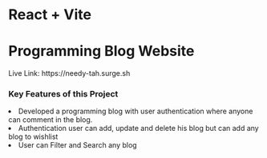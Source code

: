 # React + Vite

<h1>Programming Blog Website</h1>
Live Link: https://needy-tah.surge.sh

<h3>Key Features of this Project</h3>
<li>Developed a programming blog with user authentication where anyone can comment in the blog.</li>
<li>Authentication user can add, update and delete his blog but can add any blog to wishlist</li>
<li>User can Filter and Search any blog </li>

